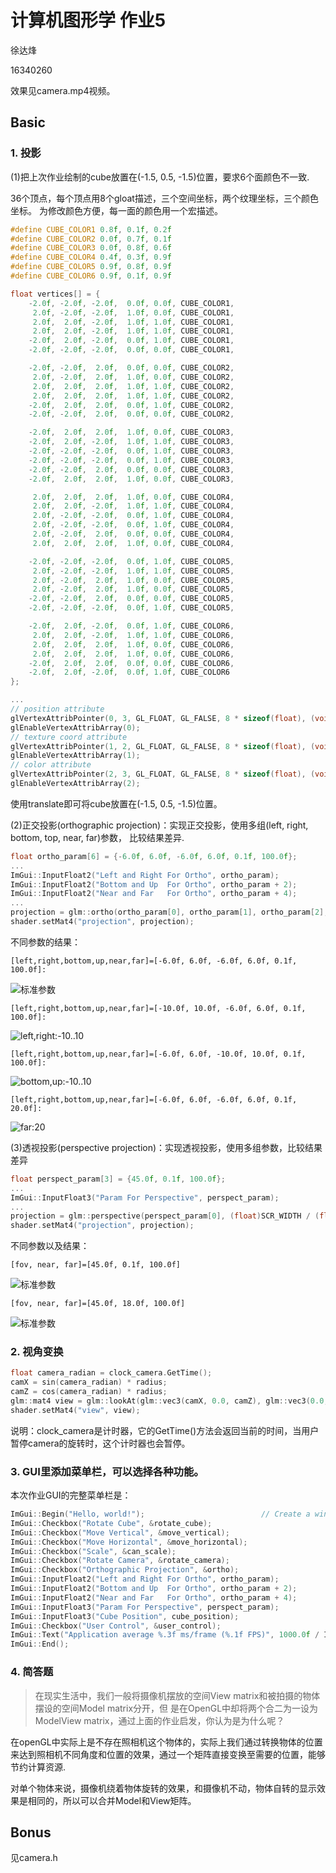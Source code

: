 # 计算机图形学 作业5


徐达烽

16340260

效果见camera.mp4视频。

## Basic

### 1. 投影
(1)把上次作业绘制的cube放置在(-1.5, 0.5, -1.5)位置，要求6个面颜色不一致.

36个顶点，每个顶点用8个gloat描述，三个空间坐标，两个纹理坐标，三个颜色坐标。
为修改颜色方便，每一面的颜色用一个宏描述。

```c++
#define CUBE_COLOR1 0.8f, 0.1f, 0.2f
#define CUBE_COLOR2 0.0f, 0.7f, 0.1f
#define CUBE_COLOR3 0.0f, 0.8f, 0.6f
#define CUBE_COLOR4 0.4f, 0.3f, 0.9f
#define CUBE_COLOR5 0.9f, 0.8f, 0.9f
#define CUBE_COLOR6 0.9f, 0.1f, 0.9f

float vertices[] = {
    -2.0f, -2.0f, -2.0f,  0.0f, 0.0f, CUBE_COLOR1,
     2.0f, -2.0f, -2.0f,  1.0f, 0.0f, CUBE_COLOR1,
     2.0f,  2.0f, -2.0f,  1.0f, 1.0f, CUBE_COLOR1,
     2.0f,  2.0f, -2.0f,  1.0f, 1.0f, CUBE_COLOR1,
    -2.0f,  2.0f, -2.0f,  0.0f, 1.0f, CUBE_COLOR1,
    -2.0f, -2.0f, -2.0f,  0.0f, 0.0f, CUBE_COLOR1,

    -2.0f, -2.0f,  2.0f,  0.0f, 0.0f, CUBE_COLOR2,
     2.0f, -2.0f,  2.0f,  1.0f, 0.0f, CUBE_COLOR2,
     2.0f,  2.0f,  2.0f,  1.0f, 1.0f, CUBE_COLOR2,
     2.0f,  2.0f,  2.0f,  1.0f, 1.0f, CUBE_COLOR2,
    -2.0f,  2.0f,  2.0f,  0.0f, 1.0f, CUBE_COLOR2,
    -2.0f, -2.0f,  2.0f,  0.0f, 0.0f, CUBE_COLOR2,

    -2.0f,  2.0f,  2.0f,  1.0f, 0.0f, CUBE_COLOR3,
    -2.0f,  2.0f, -2.0f,  1.0f, 1.0f, CUBE_COLOR3,
    -2.0f, -2.0f, -2.0f,  0.0f, 1.0f, CUBE_COLOR3,
    -2.0f, -2.0f, -2.0f,  0.0f, 1.0f, CUBE_COLOR3,
    -2.0f, -2.0f,  2.0f,  0.0f, 0.0f, CUBE_COLOR3,
    -2.0f,  2.0f,  2.0f,  1.0f, 0.0f, CUBE_COLOR3,

     2.0f,  2.0f,  2.0f,  1.0f, 0.0f, CUBE_COLOR4,
     2.0f,  2.0f, -2.0f,  1.0f, 1.0f, CUBE_COLOR4,
     2.0f, -2.0f, -2.0f,  0.0f, 1.0f, CUBE_COLOR4,
     2.0f, -2.0f, -2.0f,  0.0f, 1.0f, CUBE_COLOR4,
     2.0f, -2.0f,  2.0f,  0.0f, 0.0f, CUBE_COLOR4,
     2.0f,  2.0f,  2.0f,  1.0f, 0.0f, CUBE_COLOR4,

    -2.0f, -2.0f, -2.0f,  0.0f, 1.0f, CUBE_COLOR5,
     2.0f, -2.0f, -2.0f,  1.0f, 1.0f, CUBE_COLOR5,
     2.0f, -2.0f,  2.0f,  1.0f, 0.0f, CUBE_COLOR5,
     2.0f, -2.0f,  2.0f,  1.0f, 0.0f, CUBE_COLOR5,
    -2.0f, -2.0f,  2.0f,  0.0f, 0.0f, CUBE_COLOR5,
    -2.0f, -2.0f, -2.0f,  0.0f, 1.0f, CUBE_COLOR5,

    -2.0f,  2.0f, -2.0f,  0.0f, 1.0f, CUBE_COLOR6,
     2.0f,  2.0f, -2.0f,  1.0f, 1.0f, CUBE_COLOR6,
     2.0f,  2.0f,  2.0f,  1.0f, 0.0f, CUBE_COLOR6,
     2.0f,  2.0f,  2.0f,  1.0f, 0.0f, CUBE_COLOR6,
    -2.0f,  2.0f,  2.0f,  0.0f, 0.0f, CUBE_COLOR6,
    -2.0f,  2.0f, -2.0f,  0.0f, 1.0f, CUBE_COLOR6
};

...
// position attribute
glVertexAttribPointer(0, 3, GL_FLOAT, GL_FALSE, 8 * sizeof(float), (void*)0);
glEnableVertexAttribArray(0);
// texture coord attribute
glVertexAttribPointer(1, 2, GL_FLOAT, GL_FALSE, 8 * sizeof(float), (void*)(3 * sizeof(float)));
glEnableVertexAttribArray(1);
// color attribute
glVertexAttribPointer(2, 3, GL_FLOAT, GL_FALSE, 8 * sizeof(float), (void*)(5 * sizeof(float)));
glEnableVertexAttribArray(2);
```

使用translate即可将cube放置在(-1.5, 0.5, -1.5)位置。

(2)正交投影(orthographic projection)：实现正交投影，使用多组(left, right, bottom, top, near, far)参数， 比较结果差异.

```c++
float ortho_param[6] = {-6.0f, 6.0f, -6.0f, 6.0f, 0.1f, 100.0f};
...
ImGui::InputFloat2("Left and Right For Ortho", ortho_param);
ImGui::InputFloat2("Bottom and Up  For Ortho", ortho_param + 2);
ImGui::InputFloat2("Near and Far   For Ortho", ortho_param + 4);
...
projection = glm::ortho(ortho_param[0], ortho_param[1], ortho_param[2], ortho_param[3], ortho_param[4], ortho_param[5]);
shader.setMat4("projection", projection);
```

不同参数的结果：
```
[left,right,bottom,up,near,far]=[-6.0f, 6.0f, -6.0f, 6.0f, 0.1f, 100.0f]: 
```

![标准参数](https://github.com/Dafenghh/Learning_Computer_Graphics/raw/master/Homework/Homework_5/img/ortho.png)

```
[left,right,bottom,up,near,far]=[-10.0f, 10.0f, -6.0f, 6.0f, 0.1f, 100.0f]: 
```
![left,right:-10..10](https://github.com/Dafenghh/Learning_Computer_Graphics/raw/master/Homework/Homework_5/img/ortho_left_right_10.png)

```
[left,right,bottom,up,near,far]=[-6.0f, 6.0f, -10.0f, 10.0f, 0.1f, 100.0f]: 
```
![bottom,up:-10..10](https://github.com/Dafenghh/Learning_Computer_Graphics/raw/master/Homework/Homework_5/img/ortho_bottom_up_10.png)

```
[left,right,bottom,up,near,far]=[-6.0f, 6.0f, -6.0f, 6.0f, 0.1f, 20.0f]: 
```

![far:20](https://github.com/Dafenghh/Learning_Computer_Graphics/raw/master/Homework/Homework_5/img/ortho_far_20.png)

(3)透视投影(perspective projection)：实现透视投影，使用多组参数，比较结果差异


```c++
float perspect_param[3] = {45.0f, 0.1f, 100.0f};
...
ImGui::InputFloat3("Param For Perspective", perspect_param);
...
projection = glm::perspective(perspect_param[0], (float)SCR_WIDTH / (float)SCR_HEIGHT, perspect_param[1], perspect_param[2]);
shader.setMat4("projection", projection);
```

不同参数以及结果：

```
[fov, near, far]=[45.0f, 0.1f, 100.0f]
```
![标准参数](https://github.com/Dafenghh/Learning_Computer_Graphics/raw/master/Homework/Homework_5/img/perspective.png)

```
[fov, near, far]=[45.0f, 18.0f, 100.0f]
```
![标准参数](https://github.com/Dafenghh/Learning_Computer_Graphics/raw/master/Homework/Homework_5/img/perspective_near_18.png)

### 2. 视角变换

```c++
float camera_radian = clock_camera.GetTime();
camX = sin(camera_radian) * radius;
camZ = cos(camera_radian) * radius;
glm::mat4 view = glm::lookAt(glm::vec3(camX, 0.0, camZ), glm::vec3(0.0, 0.0, 0.0), glm::vec3(0.0, 1.0, 0.0));
shader.setMat4("view", view);
```

说明：clock_camera是计时器，它的GetTime()方法会返回当前的时间，当用户暂停camera的旋转时，这个计时器也会暂停。

### 3. GUI里添加菜单栏，可以选择各种功能。

本次作业GUI的完整菜单栏是：
```c++
ImGui::Begin("Hello, world!");                          // Create a window called "Hello, world!" and append into it.
ImGui::Checkbox("Rotate Cube", &rotate_cube);
ImGui::Checkbox("Move Vertical", &move_vertical);
ImGui::Checkbox("Move Horizontal", &move_horizontal);
ImGui::Checkbox("Scale", &can_scale);
ImGui::Checkbox("Rotate Camera", &rotate_camera);
ImGui::Checkbox("Orthographic Projection", &ortho);
ImGui::InputFloat2("Left and Right For Ortho", ortho_param);
ImGui::InputFloat2("Bottom and Up  For Ortho", ortho_param + 2);
ImGui::InputFloat2("Near and Far   For Ortho", ortho_param + 4);
ImGui::InputFloat3("Param For Perspective", perspect_param);
ImGui::InputFloat3("Cube Position", cube_position);
ImGui::Checkbox("User Control", &user_control);
ImGui::Text("Application average %.3f ms/frame (%.1f FPS)", 1000.0f / ImGui::GetIO().Framerate, ImGui::GetIO().Framerate);
ImGui::End();
```

### 4. 简答题
> 在现实生活中，我们一般将摄像机摆放的空间View matrix和被拍摄的物体摆设的空间Model matrix分开，但 是在OpenGL中却将两个合二为一设为ModelView matrix，通过上面的作业启发，你认为是为什么呢？

在openGL中实际上是不存在照相机这个物体的，实际上我们通过转换物体的位置来达到照相机不同角度和位置的效果，通过一个矩阵直接变换至需要的位置，能够节约计算资源.


对单个物体来说，摄像机绕着物体旋转的效果，和摄像机不动，物体自转的显示效果是相同的，所以可以合并Model和View矩阵。


## Bonus

见camera.h